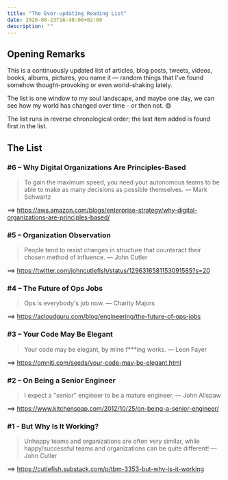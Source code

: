 ```yaml
---
title: "The Ever-updating Reading List"
date: 2020-08-23T16:40:00+02:00
description: ""
---
```


## Opening Remarks

This is a continuously updated list of articles, blog posts, tweets, videos, books, albums, pictures, you name it — random things that I've found somehow thought-provoking or even world-shaking lately.

The list is one window to my soul landscape, and maybe one day, we can see how my world has changed over time - or then not. 😄

The list runs in reverse chronological order; the last item added is found first in the list.

## The List

### #6 – Why Digital Organizations Are Principles-Based

> To gain the maximum speed, you need your autonomous teams to be able to make as many decisions as possible themselves. ― Mark Schwartz

⟹ https://aws.amazon.com/blogs/enterprise-strategy/why-digital-organizations-are-principles-based/

### #5 – Organization Observation

> People tend to resist changes in structure that counteract their chosen method of influence. ― John Cutler

⟹ https://twitter.com/johncutlefish/status/1296316581153091585?s=20

### #4 – The Future of Ops Jobs

> Ops is everybody's job now. ― Charity Majors

⟹ https://acloudguru.com/blog/engineering/the-future-of-ops-jobs

### #3 – Your Code May Be Elegant

> Your code may be elegant, by mine f\*\*\*ing works. ― Leon Fayer

⟹ https://omniti.com/seeds/your-code-may-be-elegant.html

### #2 – On Being a Senior Engineer

> I expect a "senior" engineer to be a mature engineer. ― John Allspaw

⟹ https://www.kitchensoap.com/2012/10/25/on-being-a-senior-engineer/

### #1 - But Why Is It Working?

> Unhappy teams and organizations are often very similar, while happy/successful teams and organizations can be quite different! ― John Cutler

⟹ https://cutlefish.substack.com/p/tbm-3353-but-why-is-it-working
